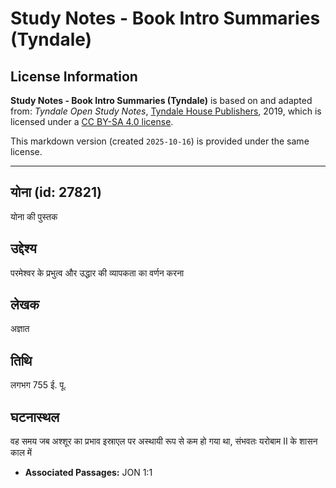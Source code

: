 # Study Notes - Book Intro Summaries (Tyndale)

## License Information

**Study Notes - Book Intro Summaries (Tyndale)** is based on and adapted from: _Tyndale Open Study Notes_, [Tyndale House Publishers](https://tyndaleopenresources.com/), 2019, which is licensed under a [CC BY-SA 4.0 license](https://creativecommons.org/licenses/by-sa/4.0/legalcode.en).

This markdown version (created `2025-10-16`) is provided under the same license.



--------------------------------

## योना (id: 27821)

योना की पुस्तक

उद्देश्य
--------

परमेश्वर के प्रभुत्व और उद्धार की व्यापकता का वर्णन करना

लेखक
----

अज्ञात

तिथि
----

लगभग 755 ई. पू.

घटनास्थल
--------

वह समय जब अश्शूर का प्रभाव इस्राएल पर अस्थायी रूप से कम हो गया था, संभवतः यरोबाम II के शासन काल में

* **Associated Passages:** JON 1:1

